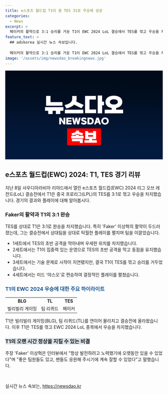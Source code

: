 ```yaml
---
title: e스포츠 월드컵 T1이 중 TES 31로 우승에 성공
categories:
  - News
excerpt: >
  페이커의 활약으로 3:1 승리를 거둔 T1이 EWC 2024 LoL 결승에서 TES를 꺾고 우승을 차지했다. 페이커의 활약과 함께 T1은 역스윕 승리로 우승했으며, 1등 상금 40만 달러와 우승 트로피를 획득했다. 이에 대한 페이커의 인터뷰에서는 팀의 지속적인 노력과 팬들의 응원에 감사의 뜻을 밝히는 내용이 담겨있다. T1은 BLG, TL을 이겨 결승에 올랐고, 중국 프로리그인 TES를 꺾으며 우승을 차지했다.
feature_text: >
  ## adskorea 실시간 뉴스 속보입니다.

  페이커의 활약으로 3:1 승리를 거둔 T1이 EWC 2024 LoL 결승에서 TES를 꺾고 우승을 차지했다. 페이커의 활약과 함께 T1은 역스윕 승리로 우승했으며, 1등 상금 40만 달러와 우승 트로피를 획득했다. 이에 대한 페이커의 인터뷰에서는 팀의 지속적인 노력과 팬들의 응원에 감사의 뜻을 밝히는 내용이 담겨있다. T1은 BLG, TL을 이겨 결승에 올랐고, 중국 프로리그인 TES를 꺾으며 우승을 차지했다.
image: '/assets/img/newsdao_breakingnews.jpg'
---
```


<p><img src="/assets/img/newsdao_breakingnews.jpg" alt="adskorea 속보" /></p>

<h2 data-ke-size="size26">e스포츠 월드컵(EWC) 2024: T1, TES 경기 리뷰</h2>

<p data-ke-size="size16">지난 8일 사우디아라비아 리야드에서 열린 e스포츠 월드컵(EWC) 2024 리그 오브 레전드(LoL) 결승전에서 T1은 중국 프로리그(LPL)의 TES를 3:1로 꺾고 우승을 차지했습니다. 경기의 결과와 플레이에 대해 알아봅시다.</p>

<h3>Faker의 활약과 T1의 3:1 완승</h3>

<p data-ke-size="size16">TES를 상대로 T1은 3:1로 완승을 차지했습니다. 특히 'Faker' 이상혁의 활약이 두드러졌는데, 그는 결승전에서 상대팀을 상대로 탁월한 플레이를 펼치며 팀을 이끌었습니다.</p>

<ul>
  <li>1세트에서 TES의 초반 공격을 막아내며 우세한 위치를 차지했습니다.</li>
  <li>2세트에서는 T1이 집중력 있는 운영으로 TES의 초반 공격을 막고 동점을 유지했습니다.</li>
  <li>3세트에서는 기술 문제로 시작이 지연됐지만, 결국 T1이 TES를 꺾고 승리를 거두었습니다.</li>
  <li>4세트에서는 미드 '야스오'로 편승하여 결정적인 플레이를 펼쳤습니다.</li>
</ul>

<h3><span style="color: #1a5490;">T1의 EWC 2024 우승에 대한 주요 하이라이트</span></h3>

<table>
  <tr>
    <td style="text-align: center; height: 17px;"><b>BLG</b></td>
    <td style="text-align: center; height: 17px;"><b>TL</b></td>
    <td style="text-align: center; height: 17px;"><b>TES</b></td>
  </tr>
  <tr>
    <td style="text-align: center; height: 17px;">빌리빌리 게이밍</td>
    <td style="text-align: center; height: 17px;">팀 리퀴드</td>
    <td style="text-align: center; height: 17px;">페이커</td>
  </tr>
</table>

<p data-ke-size="size16">T1은 빌리빌리 게이밍(BLG), 팀 리퀴드(TL)를 연이어 물리치고 결승전에 올라왔습니다. 이후 T1은 TES를 꺾고 EWC 2024 LoL 종목에서 우승을 차지했습니다.</p>

<h3><b><span style="background-color: #21538527;">T1의 오랜 시간 정상을 지킬 수 있는 비결</span></b></h3>

<p data-ke-size="size16">주장 'Faker' 이상혁은 인터뷰에서 "항상 발전하려고 노력했기에 오랫동안 있을 수 있었다"며 "좋은 팀원들도 있고, 팬들도 응원해 주시기에 계속 잘할 수 있었다"고 말했습니다.</p>

<p data-ke-size="size16">&nbsp;</p>
실시간 뉴스 속보는, <a href="https://newsdao.kr" rel="dofollow">https://newsdao.kr</a>


